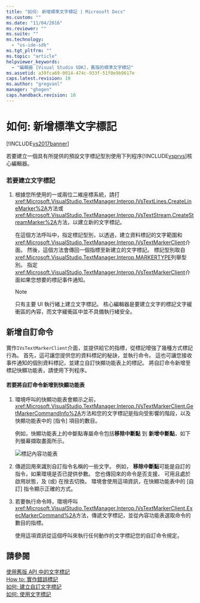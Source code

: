 ```yaml
---
title: "如何: 新增標準文字標記 | Microsoft Docs"
ms.custom: ""
ms.date: "11/04/2016"
ms.reviewer: ""
ms.suite: ""
ms.technology: 
  - "vs-ide-sdk"
ms.tgt_pltfrm: ""
ms.topic: "article"
helpviewer_keywords: 
  - "編輯器 [Visual Studio SDK]，舊版的標準文字標記"
ms.assetid: a39fca69-0014-474c-933f-51f0e9b9617e
caps.latest.revision: 10
ms.author: "gregvanl"
manager: "ghogen"
caps.handback.revision: 10
---
```

# 如何: 新增標準文字標記
[!INCLUDE[vs2017banner](../code-quality/includes/vs2017banner.md)]

若要建立一個具有所提供的預設文字標記型別使用下列程序[!INCLUDE[vsprvs](../code-quality/includes/vsprvs_md.md)]核心編輯器。  
  
### 若要建立文字標記  
  
1.  根據您所使用的一或兩位二維座標系統，請打<xref:Microsoft.VisualStudio.TextManager.Interop.IVsTextLines.CreateLineMarker%2A>方法或<xref:Microsoft.VisualStudio.TextManager.Interop.IVsTextStream.CreateStreamMarker%2A>方法，以建立新的文字標記。  
  
     在這個方法呼叫中，指定標記型別，以透過，建立資料標記的文字範圍和<xref:Microsoft.VisualStudio.TextManager.Interop.IVsTextMarkerClient>介面。  然後，這個方法會傳回一個指標至新建立的文字標記。  標記型別取自<xref:Microsoft.VisualStudio.TextManager.Interop.MARKERTYPE>列舉型別。  指定<xref:Microsoft.VisualStudio.TextManager.Interop.IVsTextMarkerClient>介面如果您想要的標記事件通知。  
  
    > [!NOTE]
    >  只有主要 UI 執行緒上建立文字標記。  核心編輯器是要建立文字的標記文字緩衝區的內容，而文字緩衝區中並不具備執行緒安全。  
  
## 新增自訂命令  
 實作`IVsTextMarkerClient`介面，並提供給它的指標，從標記增強了幾種方式標記行為。  首先，這可讓您提供您的資料標記的秘訣，並執行命令。  這也可讓您接收事件通知的個別資料標記，並建立自訂快顯功能表上的標記。  將自訂命令新增至標記快顯功能表，請使用下列程序。  
  
#### 若要將自訂命令新增到快顯功能表  
  
1.  環境呼叫的快顯功能表會顯示之前， <xref:Microsoft.VisualStudio.TextManager.Interop.IVsTextMarkerClient.GetMarkerCommandInfo%2A>方法和您的文字標記是指向受影響的階段，以及快顯功能表中的 \[指令\] 項目的數目。  
  
     例如，快顯功能表上的中斷點專屬命令包括**移除中斷點** 到 **新增中斷點**，如下列螢幕擷取畫面所示。  
  
     ![標記內容功能表](~/extensibility/media/vsmarkercontextmenu.gif "vsMarkercontextmenu")  
  
2.  傳遞回用來識別自訂指令名稱的一些文字。  例如， **移除中斷點**可能是自訂的指令，如果環境是否已提供參數。  您也傳回來的命令是否支援、 可用且處於啟用狀態，及 \(或\) 在捨去切換。  環境會使用這項資訊，在快顯功能表中的 \[自訂\] 指令顯示正確的方式。  
  
3.  若要執行命令時，環境呼叫<xref:Microsoft.VisualStudio.TextManager.Interop.IVsTextMarkerClient.ExecMarkerCommand%2A>方法，傳遞文字標記，並從內容功能表選取命令的數目的指標。  
  
     使用這項資訊從這個呼叫來執行任何動作的文字標記您的自訂命令規定。  
  
## 請參閱  
 [使用舊版 API 中的文字標記](../extensibility/using-text-markers-with-the-legacy-api.md)   
 [How to: 實作錯誤標記](../extensibility/how-to-implement-error-markers.md)   
 [如何: 建立自訂文字標記](../extensibility/how-to-create-custom-text-markers.md)   
 [如何: 使用文字標記](../extensibility/how-to-use-text-markers.md)